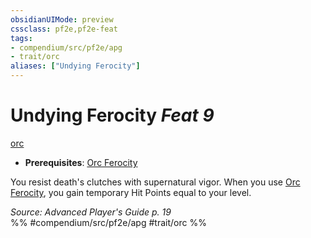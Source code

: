 ```yaml
---
obsidianUIMode: preview
cssclass: pf2e,pf2e-feat
tags:
- compendium/src/pf2e/apg
- trait/orc
aliases: ["Undying Ferocity"]
---
```

# Undying Ferocity  *Feat 9*  
[orc](/rules/traits/orc.md)  

- **Prerequisites**: [Orc Ferocity](/compendium/feats/orc-ferocity.md)

You resist death's clutches with supernatural vigor. When you use [Orc Ferocity](/compendium/feats/orc-ferocity.md), you gain temporary Hit Points equal to your level.

*Source: Advanced Player's Guide p. 19*  
%% #compendium/src/pf2e/apg #trait/orc %%